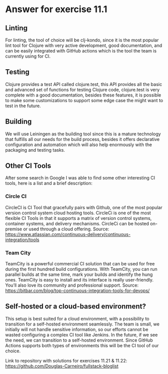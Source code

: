 # Answer for exercise 11.1
## Linting ##
For linting, the tool of choice will be clj-kondo, since it is the most popular lint tool for Clojure with very active development, good documentation, and can be easily integrated with GitHub actions which is the tool the team is currently using for CI.

## Testing ##
Clojure provides a test API called clojure.test, this API provides all the basic and advanced set of functions for testing Clojure code, clojure.test is very complete with a good documentation, besides these features, it is possible to make some customizations to support some edge case the might want to test in the future.

## Building ##
We will use Leiningen as the building tool since this is a mature technology that fulfills all our needs for the build process, besides it offers declarative configuration and automation which will also help enormously with the packaging and testing tasks.

## Other CI Tools ##
After some search in Google I was able to find some other interesting CI tools, here is a list and a brief description:

### Circle CI ###
CircleCI is CI Tool that gracefully pairs with Github, one of the most popular version control system cloud hosting tools. CircleCi is one of the most flexible CI Tools in that it supports a matrix of version control systems, container systems, and delivery mechanisms. CircleCi can be hosted on-premise or used through a cloud offering. Source: https://www.atlassian.com/continuous-delivery/continuous-integration/tools 

### Team City ###
TeamCity is a powerful commercial CI solution that can be used for free during the first hundred build configurations. With TeamCity, you can run parallel builds at the same time, mark your builds and identify the hung ones. TeamCity is easy to install and its interface is really user-friendly. You’ll also love its community and professional support. Source: https://bitbar.com/blog/top-continuous-integration-tools-for-devops/

## Self-hosted or a cloud-based environment? ##
This setup is best suited for a cloud environment, with a possibility to transition for a self-hosted environment seamlessly. The team is small, we initially will not handle sensitive information, so our efforts cannot be wasted configuring a complex CI tool like Jenkins. In the future, if we see the need, we can transition to a self-hosted environment. Since GitHub Actions supports both types of environments this will be the CI tool of our choice.

Link to repository with solutions for exercises 11.21 & 11.22: https://github.com/Douglas-Carneiro/fullstack-bloglist